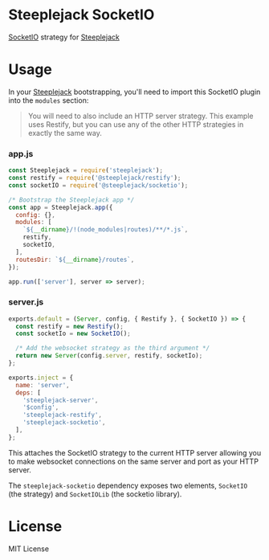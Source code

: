 # Steeplejack SocketIO

[SocketIO](http://socket.io) strategy for [Steeplejack](http://getsteeplejack.com)

# Usage

In your [Steeplejack](http://getsteeplejack.com) bootstrapping, you'll need to import this SocketIO plugin into the
`modules` section:

> You will need to also include an HTTP server strategy. This example uses Restify, but you can use any of the other
> HTTP strategies in exactly the same way.

### app.js

```javascript
const Steeplejack = require('steeplejack');
const restify = require('@steeplejack/restify');
const socketIO = require('@steeplejack/socketio');

/* Bootstrap the Steeplejack app */
const app = Steeplejack.app({
  config: {},
  modules: [
    `${__dirname}/!(node_modules|routes)/**/*.js`,
    restify,
    socketIO,
  ],
  routesDir: `${__dirname}/routes`,
});

app.run(['server'], server => server);
```

### server.js

```javascript
exports.default = (Server, config, { Restify }, { SocketIO }) => {
  const restify = new Restify();
  const socketIo = new SocketIO();

  /* Add the websocket strategy as the third argument */
  return new Server(config.server, restify, socketIo);
};

exports.inject = {
  name: 'server',
  deps: [
    'steeplejack-server',
    '$config',
    'steeplejack-restify',
    'steeplejack-socketio',
  ],
};
```

This attaches the SocketIO strategy to the current HTTP server allowing you to make websocket connections on the same
server and port as your HTTP server.

The `steeplejack-socketio` dependency exposes two elements, `SocketIO` (the strategy) and `SocketIOLib` (the socketio 
library).

# License

MIT License
